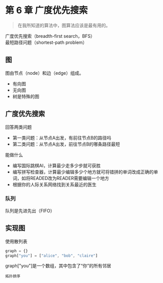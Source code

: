 # 第 6 章 广度优先搜索

> 在我所知道的算法中，图算法应该是最有用的。  

广度优先搜索（breadth-first search，BFS）   
最短路径问题（shortest-path problem）    

## 图

图由节点（node）和边（edge）组成。   
- 有向图 
- 无向图 
- 树是特殊的图 

## 广度优先搜索

回答两类问题
- 第一类问题：从节点A出发，有前往节点B的路径吗
- 第二类问题：从节点A出发，前往节点B的哪条路径最短

能做什么
- 编写国际跳棋AI，计算最少走多少步就可获胜
- 编写拼写检查器，计算最少编辑多少个地方就可将错拼的单词改成正确的单词，如将READED改为READER需要编辑一个地方
- 根据你的人际关系网络找到关系最近的医生

### 队列

队列是先进先出（FIFO）

## 实现图

使用散列表
```js
graph = {}
graph["you"] = ["alice", "bob", "claire"]
```
graph["you"]是一个数组，其中包含了“你”的所有邻居  

`拓扑排序`

